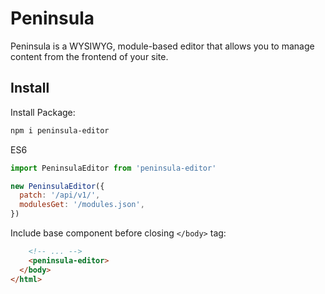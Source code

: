 # Peninsula

Peninsula is a WYSIWYG, module-based editor that allows you to manage content from the frontend of your site.

## Install

Install Package:
```html
npm i peninsula-editor
```

ES6

```javascript
import PeninsulaEditor from 'peninsula-editor'

new PeninsulaEditor({
  patch: '/api/v1/',
  modulesGet: '/modules.json',
})
```

Include base component before closing `</body>` tag:

```html
    <!-- ... -->
    <peninsula-editor>
  </body>
</html>
```
